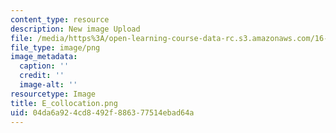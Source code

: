 ```yaml
---
content_type: resource
description: New image Upload
file: /media/https%3A/open-learning-course-data-rc.s3.amazonaws.com/16-90-computational-methods-in-aerospace-engineering-spring-2014/04da6a924cd8492f886377514ebad64a_E_collocation.png
file_type: image/png
image_metadata:
  caption: ''
  credit: ''
  image-alt: ''
resourcetype: Image
title: E_collocation.png
uid: 04da6a92-4cd8-492f-8863-77514ebad64a
---
```

